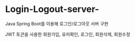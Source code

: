 # Login-Logout-server-
Java Spring Boot를 이용해 로그인/로그아웃 서버 구현

JWT 토큰을 사용한 회원가입, 유저확인, 로그인, 회원삭제, 회원수정 
